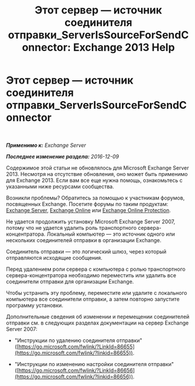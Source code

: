 ﻿---
title: 'Этот сервер — источник соединителя отправки_ServerIsSourceForSendConnector: Exchange 2013 Help'
TOCTitle: Этот сервер — источник соединителя отправки_ServerIsSourceForSendConnector
ms:assetid: 151c0014-c90c-4c52-8e74-4b3f1bc7aaf1
ms:mtpsurl: https://technet.microsoft.com/ru-ru/library/ms.exch.setupreadiness.serverissourceforsendconnector(v=EXCHG.150)
ms:contentKeyID: 50487493
ms.date: 04/30/2018
mtps_version: v=EXCHG.150
ms.translationtype: HT
---

# Этот сервер — источник соединителя отправки\_ServerIsSourceForSendConnector

 

_**Применимо к:** Exchange Server_

_**Последнее изменение раздела:** 2016-12-09_

Содержимое этой статьи не обновлялось для Microsoft Exchange Server 2013. Несмотря на отсутствие обновления, оно может быть применимо для Exchange 2013. Если вам все еще нужна помощь, ознакомьтесь с указанными ниже ресурсами сообщества.

Возникли проблемы? Обратитесь за помощью к участникам форумов, посвященных Exchange. Посетите форумы по таким продуктам: [Exchange Server](https://go.microsoft.com/fwlink/p/?linkid=60612), [Exchange Online](https://go.microsoft.com/fwlink/p/?linkid=267542) или [Exchange Online Protection](https://go.microsoft.com/fwlink/p/?linkid=285351).

Не удается продолжить установку Microsoft Exchange Server 2007, потому что не удается удалить роль транспортного сервера-концентратора. Локальный компьютер — это источник одного или нескольких соединителей отправки в организации Exchange.

Соединитель отправки — это логический шлюз, через который отправляются исходящие сообщения.

Перед удалением роли сервера с компьютера с ролью транспортного сервера-концентратора необходимо переместить или удалить все соединители отправки для организации Exchange.

Чтобы устранить эту проблему, переместите или удалите с локального компьютера все соединители отправки, а затем повторно запустите программу установки.

Дополнительные сведения об изменении и перемещении соединителей отправки см. в следующих разделах документации на сервер Exchange Server 2007:

  - "Инструкции по удалению соединителя отправки" ([https://go.microsoft.com/fwlink/?LinkId=86655](https://go.microsoft.com/fwlink/?linkid=86655)).

  - "Инструкции по изменению настройки соединителя отправки" ([https://go.microsoft.com/fwlink/?LinkId=86656](https://go.microsoft.com/fwlink/?linkid=86656)).

